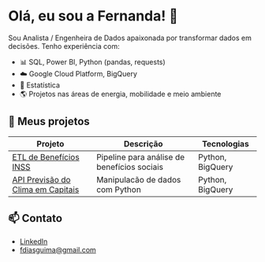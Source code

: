 # Olá, eu sou a Fernanda! 👋

Sou Analista / Engenheira de Dados apaixonada por transformar dados em decisões. Tenho experiência com:

- 📊 SQL, Power BI, Python (pandas, requests)
- ☁️ Google Cloud Platform, BigQuery
- 🧠 Estatística
- 🌎 Projetos nas áreas de energia, mobilidade e meio ambiente

## 🚀 Meus projetos

| Projeto | Descrição | Tecnologias |
|--------|-----------|-------------|
| [ETL de Benefícios INSS](https://github.com/fdg-fer/benef-concedidos-inss) | Pipeline para análise de benefícios sociais | Python, BigQuery |
| [API Previsão do Clima em Capitais ](https://github.com/fdg-fer/api-previsao-clima-capitais) | Manipulacão de dados com Python | Python, BigQuery |

## 📫 Contato

- [LinkedIn](https://linkedin.com/in/fernanda)
- fdiasguima@gmail.com
